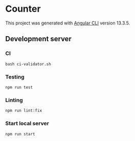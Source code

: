 # Counter

This project was generated with [Angular CLI](https://github.com/angular/angular-cli) version 13.3.5.

## Development server

### CI

```
bash ci-validator.sh
```

### Testing

```
npm run test
```

### Linting

```
npm run lint:fix
```

### Start local server

```
npm run start
```
